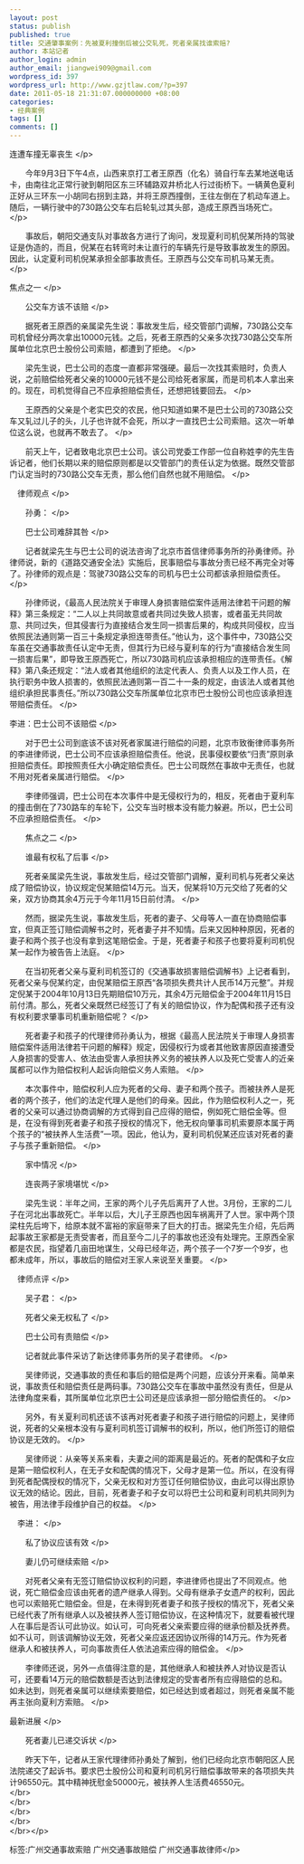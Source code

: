 ```yaml
---
layout: post
status: publish
published: true
title: 交通肇事案例：先被夏利撞倒后被公交轧死，死者亲属找谁索赔?
author: 本站记者
author_login: admin
author_email: jiangwei909@gmail.com
wordpress_id: 397
wordpress_url: http://www.gzjtlaw.com/?p=397
date: 2011-05-18 21:31:07.000000000 +08:00
categories:
- 经典案例
tags: []
comments: []
---
```

<p>连遭车撞无辜丧生 <&#47;p><p>　　今年9月3日下午4点，山西来京打工者王原西（化名）骑自行车去某地送电话卡，由南往北正常行驶到朝阳区东三环辅路双井桥北人行过街桥下。一辆黄色夏利正好从三环东一小胡同右拐到主路，并将王原西撞倒，王往左倒在了机动车道上。随后，一辆行驶中的730路公交车右后轮轧过其头部，造成王原西当场死亡。 <&#47;p><p>　　事故后，朝阳交通支队对事故各方进行了询问，发现夏利司机倪某所持的驾驶证是伪造的，而且，倪某在右转弯时未让直行的车辆先行是导致事故发生的原因。因此，认定夏利司机倪某承担全部事故责任。王原西与公交车司机马某无责。 <&#47;p><p>焦点之一 <&#47;p><p>　　公交车方该不该赔 <&#47;p><p>　　据死者王原西的亲属梁先生说：事故发生后，经交管部门调解，730路公交车司机曾经分两次拿出10000元钱。之后，死者王原西的父亲多次找730路公交车所属单位北京巴士股份公司索赔，都遭到了拒绝。 <&#47;p><p>　　梁先生说，巴士公司的态度一直都非常强硬。最后一次找其索赔时，负责人说，之前赔偿给死者父亲的10000元钱不是公司给死者家属，而是司机本人拿出来的。现在，司机觉得自己不应承担赔偿责任，还想把钱要回去。 <&#47;p><p>　　王原西的父亲是个老实巴交的农民，他只知道如果不是巴士公司的730路公交车又轧过儿子的头，儿子也许就不会死，所以才一直找巴士公司索赔。这次一听单位这么说，也就再不敢去了。 <&#47;p><p>　　前天上午，记者致电北京巴士公司。该公司党委工作部一位自称姓李的先生告诉记者，他们长期以来的赔偿原则都是以交管部门的责任认定为依据。既然交管部门认定当时的730路公交车无责，那么他们自然也就不用赔偿。 <&#47;p><p>　律师观点 <&#47;p><p>　　孙勇： <&#47;p><p>　　巴士公司难辞其咎 <&#47;p><p>　　记者就梁先生与巴士公司的说法咨询了北京市首信律师事务所的孙勇律师。孙律师说，新的《道路交通安全法》实施后，民事赔偿与事故分责已经不再完全对等了。孙律师的观点是：驾驶730路公交车的司机与巴士公司都该承担赔偿责任。 <&#47;p><p>　　孙律师说，《最高人民法院关于审理人身损害赔偿案件适用法律若干问题的解释》第三条规定：&ldquo;二人以上共同故意或者共同过失致人损害，或者虽无共同故意、共同过失，但其侵害行为直接结合发生同一损害后果的，构成共同侵权，应当依照民法通则第一百三十条规定承担连带责任。&rdquo;他认为，这个事件中，730路公交车虽在交通事故责任认定中无责，但其行为已经与夏利车的行为&ldquo;直接结合发生同一损害后果&rdquo;，即导致王原西死亡，所以730路司机应该承担相应的连带责任。《解释》第八条还规定：&ldquo;法人或者其他组织的法定代表人、负责人以及工作人员，在执行职务中致人损害的，依照民法通则第一百二十一条的规定，由该法人或者其他组织承担民事责任。&rdquo;所以730路公交车所属单位北京市巴士股份公司也应该承担连带赔偿责任。 <&#47;p><p>李进：巴士公司不该赔偿 <&#47;p><p>　　对于巴士公司到底该不该对死者家属进行赔偿的问题，北京市致衡律师事务所的李进律师说，巴士公司不应该承担赔偿责任。他说，民事侵权要依&ldquo;归责&rdquo;原则承担赔偿责任。即按照责任大小确定赔偿责任。巴士公司既然在事故中无责任，也就不用对死者亲属进行赔偿。 <&#47;p><p>　　李律师强调，巴士公司在本次事件中是无侵权行为的，相反，死者由于夏利车的撞击倒在了730路车的车轮下，公交车当时根本没有能力躲避。所以，巴士公司不应承担赔偿责任。 <&#47;p><p>　　焦点之二 <&#47;p><p>　　谁最有权私了后事 <&#47;p><p>　　死者亲属梁先生说，事故发生后，经过交管部门调解，夏利司机与死者父亲达成了赔偿协议，协议规定倪某赔偿14万元。当天，倪某将10万元交给了死者的父亲，双方协商其余4万元于今年11月15日前付清。 <&#47;p><p>　　然而，据梁先生说，事故发生后，死者的妻子、父母等人一直在协商赔偿事宜，但真正签订赔偿调解书之时，死者妻子并不知情。后来又因种种原因，死者的妻子和两个孩子也没有拿到这笔赔偿金。于是，死者妻子和孩子也要将夏利司机倪某一起作为被告告上法庭。 <&#47;p><p>　　在当初死者父亲与夏利司机签订的《交通事故损害赔偿调解书》上记者看到，死者父亲与倪某约定，由倪某赔偿王原西&ldquo;各项损失费共计人民币14万元整&rdquo;。并规定倪某于2004年10月13日先期赔偿10万元，其余4万元赔偿金于2004年11月15日前付清。那么，死者父亲既然已经签订了有关的赔偿协议，作为配偶和孩子还有没有权利要求肇事司机重新赔偿呢？ <&#47;p><p>　　死者妻子和孩子的代理律师孙勇认为，根据《最高人民法院关于审理人身损害赔偿案件适用法律若干问题的解释》规定，因侵权行为或者其他致害原因直接遭受人身损害的受害人、依法由受害人承担扶养义务的被扶养人以及死亡受害人的近亲属都可以作为赔偿权利人起诉向赔偿义务人索赔。 <&#47;p><p>　　本次事件中，赔偿权利人应为死者的父母、妻子和两个孩子。而被扶养人是死者的两个孩子，他们的法定代理人是他们的母亲。因此，作为赔偿权利人之一，死者的父亲可以通过协商调解的方式得到自己应得的赔偿，例如死亡赔偿金等。但是，在没有得到死者妻子和孩子授权的情况下，他无权向肇事司机索要原本属于两个孩子的&ldquo;被扶养人生活费&rdquo;一项。因此，他认为，夏利司机倪某还应该对死者的妻子与孩子重新赔偿。 <&#47;p><p>　　家中情况 <&#47;p><p>　　连丧两子家境堪忧 <&#47;p><p>　　梁先生说：半年之间，王家的两个儿子先后离开了人世。3月份，王家的二儿子在河北出事故死亡。半年以后，大儿子王原西也因车祸离开了人世。家中两个顶梁柱先后垮下，给原本就不富裕的家庭带来了巨大的打击。据梁先生介绍，先后两起事故王家都是无责受害者，而且至今二儿子的事故也还没有处理完。王原西全家都是农民，指望着几亩田地谋生，父母已经年迈，两个孩子一个7岁一个9岁，也都未成年，所以，事故后的赔偿对王家人来说至关重要。 <&#47;p><p>　律师点评 <&#47;p><p>　　吴子君： <&#47;p><p>　　死者父亲无权私了 <&#47;p><p>　　巴士公司有责赔偿 <&#47;p><p>　　记者就此事件采访了新达律师事务所的吴子君律师。 <&#47;p><p>　　吴律师说，交通事故的责任和事后的赔偿是两个问题，应该分开来看。简单来说，事故责任和赔偿责任是两码事。730路公交车在事故中虽然没有责任，但是从法律角度来看，其所属单位北京巴士公司还是应该承担一部分赔偿责任的。 <&#47;p><p>　　另外，有关夏利司机还该不该再对死者妻子和孩子进行赔偿的问题上，吴律师说，死者的父亲根本没有与夏利司机签订调解书的权利，所以，他们所签订的赔偿协议是无效的。 <&#47;p><p>　　吴律师说：从亲等关系来看，夫妻之间的距离是最近的。死者的配偶和子女应是第一赔偿权利人，在无子女和配偶的情况下，父母才是第一位。所以，在没有得到死者配偶授权的情况下，父亲无权和对方签订任何赔偿协议，由此可以得出原协议无效的结论。因此，目前，死者妻子和子女可以将巴士公司和夏利司机共同列为被告，用法律手段维护自己的权益。 <&#47;p><p>　李进： <&#47;p><p>　　私了协议应该有效 <&#47;p><p>　　妻儿仍可继续索赔 <&#47;p><p>　　对死者父亲有无签订赔偿协议权利的问题，李进律师也提出了不同观点。他说，死亡赔偿金应该由死者的遗产继承人得到。父母有继承子女遗产的权利，因此也可以索赔死亡赔偿金。但是，在未得到死者妻子和孩子授权的情况下，死者父亲已经代表了所有继承人以及被扶养人签订赔偿协议，在这种情况下，就要看被代理人在事后是否认可此协议。如认可，可向死者父亲索要应得的继承份额及抚养费。如不认可，则该调解协议无效，死者父亲应返还因协议所得的14万元。作为死者继承人和被扶养人，可向事故责任人依法追索应得的赔偿金。 <&#47;p><p>　　李律师还说，另外一点值得注意的是，其他继承人和被扶养人对协议是否认可，还要看14万元的赔偿数额是否达到法律规定的受害者所有应得赔偿的总和。如未达到，则死者亲属可以继续索要赔偿，如已经达到或者超过，则死者亲属不能再主张向夏利方索赔。 <&#47;p><p>最新进展 <&#47;p><p>　　死者妻儿已递交诉状 <&#47;p><p>　　昨天下午，记者从王家代理律师孙勇处了解到，他们已经向北京市朝阳区人民法院递交了起诉书。要求巴士股份公司和夏利司机另行赔偿事故带来的各项损失共计96550元。其中精神抚慰金50000元，被扶养人生活费46550元。<br><&#47;br><br><&#47;br><br><&#47;br><br><&#47;br><br><&#47;br><&#47;p><br&#47;><p>标签:广州交通事故索赔 广州交通事故赔偿 广州交通事故律师<&#47;p>
